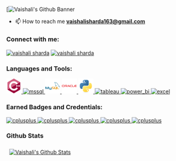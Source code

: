 [![Vaishali's Github Banner](https://i.postimg.cc/c4tDYBy7/Vaishali-Sharda-1.png)
- 📫 How to reach me **vaishalisharda163@gmail.com**
<h3 align="left">Connect with me:</h3>
<p align="left">
<a href="https://linkedin.com/in/vaishali sharda" target="blank"><img align="center" src="https://raw.githubusercontent.com/rahuldkjain/github-profile-readme-generator/master/src/images/icons/Social/linked-in-alt.svg" alt="vaishali sharda" height="30" width="40" /></a>
<a href="https://fb.com/vaishali sharda" target="blank"><img align="center" src="https://raw.githubusercontent.com/rahuldkjain/github-profile-readme-generator/master/src/images/icons/Social/facebook.svg" alt="vaishali sharda" height="30" width="40" /></a>
</p>

<h3 align="left">Languages and Tools:</h3>
<p align="left"> <a href="https://www.w3schools.com/cpp/" target="_blank" rel="noreferrer"> <img src="https://raw.githubusercontent.com/devicons/devicon/master/icons/cplusplus/cplusplus-original.svg" alt="cplusplus" width="40" height="40"/> </a> <a href="https://www.microsoft.com/en-us/sql-server" target="_blank" rel="noreferrer"> <img src="https://www.svgrepo.com/show/303229/microsoft-sql-server-logo.svg" alt="mssql" width="40" height="40"/> </a> <a href="https://www.mysql.com/" target="_blank" rel="noreferrer"> <img src="https://raw.githubusercontent.com/devicons/devicon/master/icons/mysql/mysql-original-wordmark.svg" alt="mysql" width="40" height="40"/> </a> <a href="https://www.oracle.com/" target="_blank" rel="noreferrer"> <img src="https://raw.githubusercontent.com/devicons/devicon/master/icons/oracle/oracle-original.svg" alt="oracle" width="40" height="40"/> </a> <a href="https://www.python.org" target="_blank" rel="noreferrer"> <img src="https://raw.githubusercontent.com/devicons/devicon/master/icons/python/python-original.svg" alt="python" width="40" height="40"/> <a href="https://www.tableau.com/" target="_blank" rel="noreferrer"> <img src="https://i.postimg.cc/P5JyQbwr/tableau.gif" alt="tableau" width="40" height="40"/> <a href="https://powerbi.microsoft.com/en-us/" target="_blank" rel="noreferrer"> <img src="https://i.postimg.cc/J0CYTyWY/power-bi.png" alt="power_bi" width="40" height="40"/> <a href="https://www.microsoft.com/en-us/microsoft-365/excel" target="_blank" rel="noreferrer"> <img src="https://i.postimg.cc/B6pPzkWW/excel.png" alt="excel" width="40" height="40"/> </a> </p>

<h3 align="left">Earned Badges and Credentials:</h3>
<p align="left"> <a href="https://www.credential.net/f48ea94e-b84f-4ef6-8779-db752974b9f8#gs.smahtm/" target="_blank" rel="noreferrer"> <img src="https://i.postimg.cc/L5v7nHry/Excel-Formulas-Functions.png" alt="cplusplus" width="60" height="60"/> </a> <a href="https://www.credential.net/f7c42507-812d-4cff-a8d9-c2c96a9f66a3#gs.smamjm/" target="_blank" rel="noreferrer"> <img src="https://i.postimg.cc/zXbSLDZV/Excel-Power-Query-DAX.png" alt="cplusplus" width="60" height="60"/> </a> <a href="https://www.credential.net/0c60095c-3b5d-47e1-aa22-e2ec8ea4d8c0#gs.smas1m/" target="_blank" rel="noreferrer"> <img src="https://i.postimg.cc/SsPYq8KV/Power-BI-Desktop.png" alt="cplusplus" width="60" height="60"/> </a> <a href="https://www.credly.com/" target="_blank" rel="noreferrer"> <img src="https://i.postimg.cc/YSpWxMVN/microsoft-certified-azure-data-fundamentals-1.png" alt="cplusplus" width="60" height="60"/> </a> <a href="https://www.credly.com/" target="_blank" rel="noreferrer"> <img src="https://i.postimg.cc/T1CdfvQx/mta-database-fundamentals-certified-2020-1.png" alt="cplusplus" width="60" height="60"/> </a> </p>

<h3 align="left">Github Stats</h3>
<a href="https://github.com/vaishalisharda">
  <img align="center" style="margin:0.5rem" src="https://github-readme-stats.vercel.app/api?username=vaishalisharda&show_icons=true&line_height=27&count_private=true&title_color=ffffff&text_color=c9cacc&icon_color=4AB097&bg_color=1A2B34" alt="Vaishali's Github Stats" />
</a>
